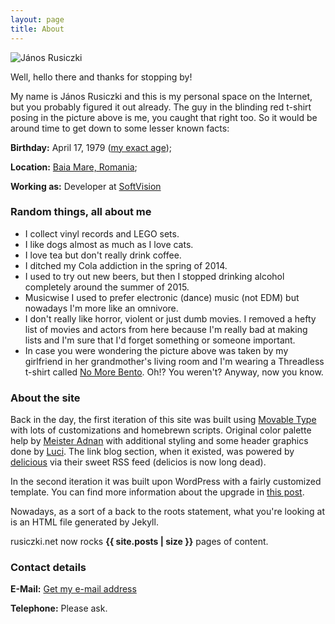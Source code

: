 ```yaml
---
layout: page
title: About
---
```

![János Rusiczki](http://www.rusiczki.net/wp-content/uploads/2009/04/janos-rusiczki-150x150.jpg "János Rusiczki")

Well, hello there and thanks for stopping by!

My name is János Rusiczki and this is my personal space on the Internet, but you probably figured it out already. The guy in the blinding red t-shirt posing in the picture above is me, you caught that right too. So it would be around time to get down to some lesser known facts:

**Birthday:** April 17, 1979 ([my exact age](https://www.wolframalpha.com/input/?i=april+17,+1979));

**Location:** [Baia Mare, Romania](http://www.openstreetmap.org/?lat=47.6522&lon=23.5652&zoom=13&layers=M);

**Working as:** Developer at [SoftVision](http://www.softvision.ro)

### Random things, all about me

- I collect vinyl records and LEGO sets.
- I like dogs almost as much as I love cats.
- I love tea but don't really drink coffee.
- I ditched my Cola addiction in the spring of 2014.
- I used to try out new beers, but then I stopped drinking alcohol completely around the summer of 2015.
- Musicwise I used to prefer electronic (dance) music (not EDM) but nowadays I'm more like an omnivore.
- I don't really like horror, violent or just dumb movies. I removed a hefty list of movies and actors from here because I'm really bad at making lists and I'm sure that I'd forget something or someone important.
- In case you were wondering the picture above was taken by my girlfriend in her grandmother's living room and I'm wearing a Threadless t-shirt called [No More Bento](http://www.threadless.com/product/607/No_More_Bento?streetteam=rev). Oh!? You weren't? Anyway, now you know.

### About the site

Back in the day, the first iteration of this site was built using [Movable Type](http://www.movabletype.org/) with lots of customizations and homebrewn scripts. Original color palette help by [Meister Adnan](http://www.adnan.ro/) with additional styling and some header graphics done by [Luci](http://www.lucianmarin.ro/). The link blog section, when it existed, was powered by [delicious](http://delicious.com/) via their sweet RSS feed (delicios is now long dead).

In the second iteration it was built upon WordPress with a fairly customized template. You can find more information about the upgrade in [this post](http://www.rusiczki.net/2009/04/02/keeping-up-with-the-times/).

Nowadays, as a sort of a back to the roots statement, what you're looking at is an HTML file generated by Jekyll.

rusiczki.net now rocks **{{ site.posts | size }}** pages of content.

### Contact details

**E-Mail:** [Get my e-mail address](http://scr.im/3dm)

**Telephone:** Please ask.
